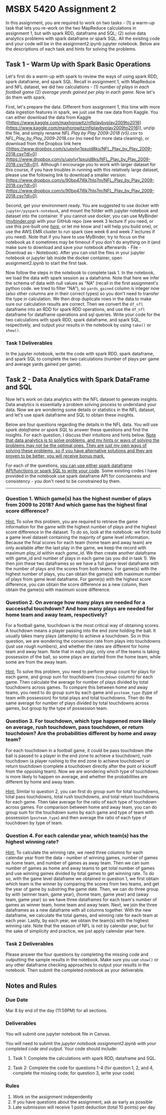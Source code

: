 # MSBX 5420 Assignment 2

In this assignment, you are required to work on two tasks - (1) a warm-up task that lets you re-work on the two MapReduce calculations in assignment 1, but with spark RDD, dataframe and SQL; (2) solve data analytics problems with spark dataframe or spark SQL. All the existing code and your code will be in the assignment2.ipynb jupyter notebook. Below are the descriptions of each task and hints for solving the problems.

## Task 1 - Warm Up with Spark Basic Operations

Let's first do a warm-up with spark to review the ways of using spark RDD, spark dataframe, and spark SQL. Recall in assignment 1, with MapReduce and NFL dataset, we did two calculations - (1) *number of plays in each football game* (2) *average yards gained per play in each game*. Now let's do them with spark.

First, let's prepare the data. Different from assignment 1, this time with more data ingestion features in spark, we just use the raw data from Kaggle. You can either download the data from Kaggle ([https://www.kaggle.com/maxhorowitz/nflplaybyplay2009to2016](https://www.kaggle.com/maxhorowitz/nflplaybyplay2009to2016)), unzip the file, and simply rename *NFL Play by Play 2009-2018 (v5).csv* to *NFL_Play_by_Play_2009-2018.csv* (no need for more data cleaning), or download from the Dropbox link here ([https://www.dropbox.com/s/upylyr1pxuid8ks/NFL_Play_by_Play_2009-2018.csv?dl=0](https://www.dropbox.com/s/upylyr1pxuid8ks/NFL_Play_by_Play_2009-2018.csv?dl=0)). Although I encourage you to work with larger dataset for this course, if you have troubles in running with this relatively large dataset, please use the following link to download a smaller version: [https://www.dropbox.com/s/90bp47l6k7hlq7m/NFL_Play_by_Play_2009-2018.csv?dl=0](https://www.dropbox.com/s/90bp47l6k7hlq7m/NFL_Play_by_Play_2009-2018.csv?dl=0).

Second, get your environment ready. You are suggested to use docker with `jupyter/pyspark-notebook`, and mount the folder with jupyter notebook and dataset into the container. If you cannot use docker, you can use MyBinder ([mybinder.org](https://mybinder.org)) with your GitHub repo (see week 3 lecture if you need, or use this pre-built one *[here](https://mybinder.org/v2/gh/msbx5420-class/msbx5420-class.github.io/HEAD)*, or let me know and I will help you build one), or use the AWS EMR cluster to run spark (see week 6 and week 7 lectures if you need). Note that if you have to use MyBinder, try to focus on the notebook as it sometimes may be timeout if you don't do anything on it (and make sure to download and save your notebook afterwards - File - Download as - Notebook). After you can visit the files in your jupyter notebook or jupyter lab inside the docker container, open assignment2.ipynb to start the first task.

Now follow the steps in the notebook to complete task 1. In the notebook, we load the data with spark session as a dataframe. Note that here we infer the schema of data with null values as "NA" (recall in the first assignment's python code. we tried to filter "NA"), so `yards_gained` column is integer now (also other columns are in their correct types) so you don't need to transfer the type in calculation. We then drop duplicate rows in the data to make sure our calculation results are correct. Then we convert the `df_nfl` dataframe into an RDD for spark RDD operations, and use the `df_nfl` dataframe for dataframe operations and sql queries. Write your code for the two calculations with spark RDD, spark dataframe, and spark SQL, respectively, and output your results in the notebook by using `take()` or `show()`.

### Task 1 Deliverables

In the jupyter notebook, write the code with spark RDD, spark dataframe, and spark SQL to complete the two calculations (number of plays per game and average yards gained per game).

## Task 2 - Data Analytics with Spark DataFrame and SQL

Now let's work on data analytics with the NFL dataset to generate insights. Data analytics is essentially a problem solving process to understand your data. Now we are wondering some details or statistics in the NFL dataset, and let's use spark dataframe and SQL to obtain these insights.

Below are four questions regarding the details in the NFL data. You will use *spark dataframe or spark SQL* to answer these questions and find the insights. For each question, I discuss their intuitions and hints below. <u>Note that data analytics is to solve problems, and my hints or ways of solving the problems may not be the optimal ones. They are just my own ways of solving these problems, so if you have alternative solutions and they are proven to be better, you will receive bonus mark.</u>

For each of the questions, <u>you can use either spark dataframe API/functions or spark SQL to write your code</u>. Some existing codes I have provided in the notebook use spark dataframe API for conciseness and consistency - you don't need to be constrained by them.

------

### Question 1. Which game(s) has the highest number of plays from 2009 to 2018? And which game has the highest final score difference?

<u>Hint:</u> To solve this problem, you are required to retrieve the game information for the game with the highest number of plays and the highest score difference in the dataset. To do so, look at the notebook: we first build a game level dataset containing the majority of game level information. Because the final scores for each team (home team and away team) are only available after the last play in the game, we keep the record with maximum *play_id* within each *game_id*. We then create another dataframe with game_id and number of plays in each game (as you did in task 1). We then join these two dataframes so we have a full game level dataframe with the number of plays and the scores from both teams. For game(s) with the highest number of plays, you can obtain the game(s) with maximum number of plays from game level dataframe. For game(s) with the highest score difference, you can obtain the score difference as a new column, then obtain the game(s) with maximum score difference.

### Question 2. On average how many plays are needed for a successful touchdown? And how many plays are needed for home team and away team, respectively?

For a football game, touchdown is the most critical way of obtaining scores. A touchdown means a player passing into the end zone holding the ball. It usually takes many plays (attempts) to achieve a touchdown. So in this question, we are wondering the conversion rate from plays into touchdowns (just use rough numbers), and whether the rates are different for home team and away team. Note that in each play, only one of the teams is taking possession of the ball, so some plays are started from the home team, while some are from the away team.

<u>Hint:</u> To solve this problem, you need to perform group count for plays for each game, and group sum for touchdowns (`touchdown` column) for each game. Then calculate the average for number of plays divided by total touchdowns across games. To compare this between home and away teams, you need to do group sum by each game and `posteam_type` (type of team with possession) for total plays and total touchdowns. Then do the same average for number of plays divided by total touchdowns across games, but group by the type of possession team.

### Question 3. For touchdown, which type happened more likely on average, rush touchdown, pass touchdown, or return touchdown? Are the probabilities different by home and away team?

For each touchdown in a football game, it could be pass touchdown (the ball is passed to a player in the end zone to achieve a touchdown), rush touchdown (a player rushing to the end zone to achieve touchdown) or return touchdown (complete a touchdown directly after the punt or kickoff from the opposing team). Now we are wondering which type of touchdown is more likely to happen on average, and whether the probabilities are different by home and away team.

<u>Hint:</u> Similar to question 2, you can first do group sum for total touchdowns, total pass touchdowns, total rush touchdowns, and total return touchdowns for each game. Then take average for the ratio of each type of touchdown across games. For comparison between home and away team, you can do group sum for the touchdown sums by each game and type of team with possession (`posteam_type`) and then average the ratio of each type of touchdown by type of team.

### Question 4. For each calendar year, which team(s) has the highest winning rate?

<u>Hint:</u> To calculate the winning rate, we need three columns for each calendar year from the data - number of winning games, number of games as home team, and number of games as away team. Then we can sum number of games as home and away teams to get total number of games and use winning games divided by total games to get winning rate. To do so, with the game level dataframe we obtained in question 1, we first obtain which team is the winner by comparing the scores from two teams, and get the year of game by substring the game date. Then, we can do three group by with (winner team, game year), (home team, game year) and (away team, game year) so we have three dataframes for each team's number of games as winner team, home team and away team. Next, we join the three dataframes as a new dataframe with all columns together. With the new dataframe, we calculate the total games, and winning rate for each team at each year. Lastly, by each year, we obtain the team(s) with the highest winning rate. Note that the season of NFL is not by calendar year, but for the sake of simplicity and practice, we just apply calendar year here.

### Task 2 Deliverables

Please answer the four questions by completing the missing code and outputting the sample results in the notebook. Make sure you use `show()` or any other dataframe checking approaches to output your results in the notebook. Then submit the completed notebook as your deliverable.

## Notes and Rules

### Due Date

Mar 8 by end of the day (11:59PM) for all sections.

### Deliverables

You will submit one jupyter notebook file in Canvas.

You will need to submit the *jupyter notebook assignment2.ipynb with your completed code and output*. Your code should include:

1. Task 1: Complete the calculations with spark RDD, dataframe and SQL.

2. Task 2: Complete the code for questions 1-4 (for question 1, 2, and 4, complete the missing code; for question 3, write your code)

### Rules

1. Work on the assignment independently
2. If you have questions about the assignment, ask as early as possible
3. Late submission will receive 1 point deduction (total 10 points) per day
